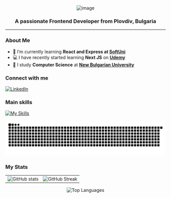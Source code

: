 <!-- 
  You can mix HTML and Markdown to achieve your desired layout.
  Centering content can be done by wrapping elements in <div align="center"> ... </div>.
-->

<div align="center">
 
  <img width="1389" height="310" alt="image" src="https://github.com/user-attachments/assets/354e9c84-310e-42b8-a8fa-08ee25ee6726" />

  <h3>A passionate Frontend Developer from Plovdiv, Bulgaria</h3>
</div>

---
<!-- ABOUT -->
### About Me

- 🌱 I’m currently learning **React and Express at [SoftUni](https://softuni.bg/)**
- 💻 I have recently started learning **Next JS** on **[Udemy](https://www.udemy.com)**  
- 💬 I study **Computer Science** at **[New Bulgarian University](https://www.nbu.bg/)**

### Connect with me
<p align="left">
  <a href="https://www.linkedin.com/in/dilyanyanev/" target="_blank" rel="noopener noreferrer">
    <img src="https://github.com/user-attachments/assets/880aaea6-79b9-4058-b9b4-342391ca04ea" alt="LinkedIn" height="35" />
  </a>
</p>

### Main skills
[![My Skills](https://skillicons.dev/icons?i=js,ts,react,nextjs,tailwind,nodejs,express,c,cpp,cmake,mongodb,postgres,jest,html,css,sass,bootstrap,git,postman,npm,github,vscode,figma,windows,linux&perline=14)](https://skillicons.dev)

<!-- Light and Dark mode support-->
<picture>
  <source media="(prefers-color-scheme: dark)" srcset="https://raw.githubusercontent.com/Dilyannn/Dilyannn/output/github-snake-dark.svg" />
  <source media="(prefers-color-scheme: light)" srcset="https://raw.githubusercontent.com/Dilyannn/Dilyannn/output/github-snake.svg" />
  <img alt="github-snake" src="https://raw.githubusercontent.com/Dilyannn/Dilyannn/output/github-snake.svg" />
</picture>

<!-- GitHub Stats & Trophies -->
### My Stats

<table>
  <tr>
    <td align="center" valign="top">
      <!-- Overall stats -->
      <picture>
        <source media="(prefers-color-scheme: dark)"
                srcset="https://github-readme-stats.vercel.app/api?username=Dilyannn&show_icons=true&include_all_commits=true&count_private=true&rank_icon=github&theme=tokyonight&hide_border=true&border_radius=14" />
        <source media="(prefers-color-scheme: light)"
                srcset="https://github-readme-stats.vercel.app/api?username=Dilyannn&show_icons=true&include_all_commits=true&count_private=true&rank_icon=github&theme=default&hide_border=true&border_radius=14" />
        <img alt="GitHub stats"
             src="https://github-readme-stats.vercel.app/api?username=Dilyannn&show_icons=true&theme=default&hide_border=true&border_radius=14"
             height="195" />
      </picture>
    </td>
    <td align="center" valign="top">
      <!-- Streak -->
      <picture>
        <source media="(prefers-color-scheme: dark)"
                srcset="https://streak-stats.demolab.com?user=Dilyannn&theme=tokyonight&hide_border=true&border_radius=14&card_width=495" />
        <source media="(prefers-color-scheme: light)"
                srcset="https://streak-stats.demolab.com?user=Dilyannn&theme=default&hide_border=true&border_radius=14&card_width=495" />
        <img alt="GitHub Streak"
             src="https://streak-stats.demolab.com?user=Dilyannn&theme=default&hide_border=true&border_radius=14&card_width=495"
             height="195" />
      </picture>
    </td>
  </tr>
</table>

<p align="center">
  <!-- Most Used Languages (below, centered) -->
  <picture>
    <source media="(prefers-color-scheme: dark)"
            srcset="https://github-readme-stats.vercel.app/api/top-langs/?username=Dilyannn&layout=compact&langs_count=10&card_width=600&theme=tokyonight&hide_border=true&border_radius=14" />
    <source media="(prefers-color-scheme: light)"
            srcset="https://github-readme-stats.vercel.app/api/top-langs/?username=Dilyannn&layout=compact&langs_count=10&card_width=600&theme=default&hide_border=true&border_radius=14" />
    <img alt="Top Languages"
         src="https://github-readme-stats.vercel.app/api/top-langs/?username=Dilyannn&layout=compact&langs_count=10&card_width=600&theme=default&hide_border=true&border_radius=14" />
  </picture>
</p>



